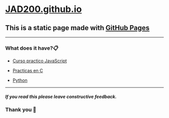 # [JAD200.github.io](https://jad200.github.io/ "JAD200.github.io")
##  This is a static page made with [GitHub Pages](https://pages.github.com/ "GitHub Pages")

------------

### What does it have?📋

- [Curso practico JavaScript](https://github.com/JAD200/curso_practico_javascript "Repositorio")

- [Practicas en C](https://github.com/JAD200/practices_C "Repositorio")

- [Python](https://github.com/JAD200/curso_profesional_Python)

------------

##### If you read this please leave constructive feedback.
### Thank you 💜
